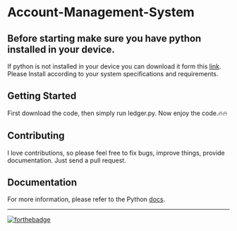 # Account-Management-System

## Before starting make sure you have python installed in your device.

If python is not installed in your device you can download it form this [link](https://www.python.org/downloads/). Please Install according to your system specifications and requirements.

## Getting Started

First download the code, then simply run ledger.py. Now enjoy the code.:fire::fire:

## Contributing

I love contributions, so please feel free to fix bugs, improve things, provide documentation. Just send a pull request.

## Documentation

For more information, please refer to the Python [docs](https://www.python.org/doc/).<br><hr>

[![forthebadge](https://forthebadge.com/images/badges/made-with-python.svg)](https://forthebadge.com)
